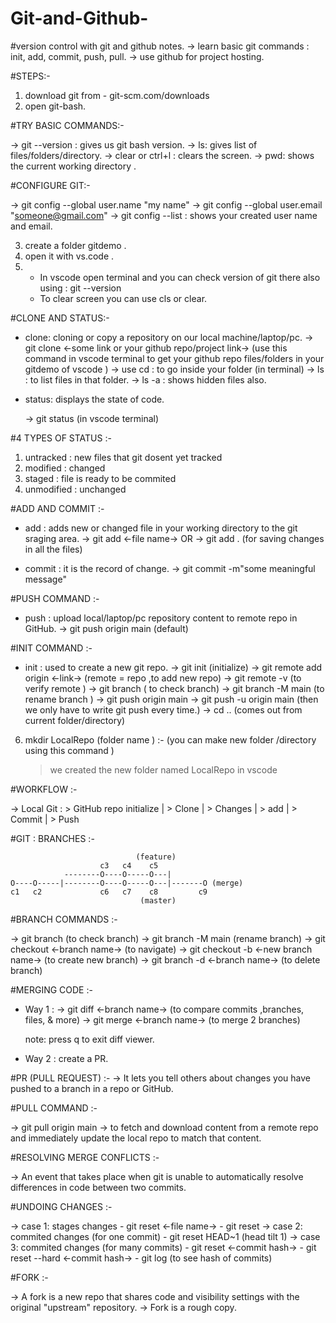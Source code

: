 # Git-and-Github-
#version control with git and github notes.
->  learn basic git commands : init, add, commit, push, pull.
->  use github for project hosting.

#STEPS:-

1. download git from - git-scm.com/downloads
2. open git-bash.

#TRY BASIC COMMANDS:-

   -> git --version : gives us git bash version.
   -> ls: gives list of files/folders/directory.
   -> clear or ctrl+l : clears the screen.
   -> pwd: shows the current working directory .


#CONFIGURE GIT:-

  -> git config --global user.name "my name"
  -> git config --global user.email "someone@gmail.com"
  -> git config --list : shows your created user name and email.

3. create a folder gitdemo .
4. open it with vs.code  .  
5. - In vscode open terminal and you can check version of git there also using  : git --version
   - To clear screen you can use cls or clear.

#CLONE AND STATUS:-

  * clone: cloning or copy a repository on our local machine/laptop/pc.
      -> git clone <-some link or your github repo/project  link->  (use this command in vscode terminal to get your github
          repo files/folders in your gitdemo of vscode )
      -> use cd <folder name > : to go inside your folder (in terminal)
      -> ls : to list files in that folder.
      -> ls -a : shows hidden files also.
  
  * status: displays the state of code.
  
      -> git status (in vscode terminal)

#4 TYPES OF STATUS :-

 1. untracked : new files that git dosent  yet tracked 
 2. modified : changed
 3. staged : file is ready to be commited 
 4. unmodified : unchanged

#ADD AND COMMIT :-

 * add : adds new or changed file in your working directory to the git sraging area.
  -> git add <-file name-> OR
  -> git add . (for saving changes in all the files)

 * commit : it is the record of change.
  -> git commit -m"some meaningful message"


#PUSH COMMAND :-

   * push : upload local/laptop/pc repository content to remote repo in GitHub.
       -> git push origin main    (default)

#INIT COMMAND :-

   * init : used to create a new git repo.
        -> git init   (initialize)
        -> git remote add origin <-link->  (remote = repo ,to add new repo)
        -> git remote -v    (to verify remote ) 
        -> git branch    ( to check branch)
        -> git branch -M main   (to rename branch )
        -> git push origin main
        -> git push -u  origin main   (then we only have to write git push every time.)
        -> cd ..    (comes out from current folder/directory)
        
6. mkdir LocalRepo (folder name ) :-
    (you can make new folder /directory using this command )

    > we created the new folder named LocalRepo in vscode


#WORKFLOW :-

  -> Local Git :         > GitHub repo initialize 
                                    |
                                > Clone
                                    |
                                > Changes
                                    |
                                >  add
                                    |
                                >  Commit
                                    |
                                >   Push  

#GIT : BRANCHES :-   

                                (feature)
                        c3   c4    c5
                --------O----O-----O---| 
    O----O-----|--------O----O-----O---|-------O (merge)                      
    c1   c2             c6   c7    c8         c9
                                 (master)  
 

#BRANCH COMMANDS :-

   -> git branch      (to check branch)
   -> git branch -M main    (rename branch)
   -> git checkout  <-branch name->     (to navigate)
   -> git checkout  -b <-new branch name->    (to create new branch)
   -> git  branch -d <-branch name->    (to delete branch)


#MERGING CODE :-

  * Way 1 :  -> git diff <-branch name->    (to compare commits ,branches, files, & more)
             -> git merge <-branch name->   (to merge 2 branches)

    note: press q to exit diff viewer.

  * Way 2 : create a PR.

#PR (PULL REQUEST) :-
 -> It lets you tell others about changes you have pushed to a branch in a repo or GitHub.

#PULL COMMAND :-

  -> git pull origin main
  -> to fetch and download content from a remote repo and immediately update the local repo to 
     match that content.

#RESOLVING MERGE CONFLICTS :-

  -> An event that takes place when git is unable to automatically resolve differences in code between two commits.


#UNDOING CHANGES :-

  -> case 1: stages changes 
         - git reset <-file name->
         - git reset
  -> case 2: commited changes (for one commit)
         - git reset HEAD~1     (head tilt 1)
  -> case 3: commited changes (for many commits)
         - git reset <-commit hash->
         - git reset --hard <-commit hash->
         - git log (to see hash of commits)

#FORK :-

   -> A fork is a new repo that shares code and visibility settings with the original "upstream" repository.
   -> Fork is a rough copy.

   
